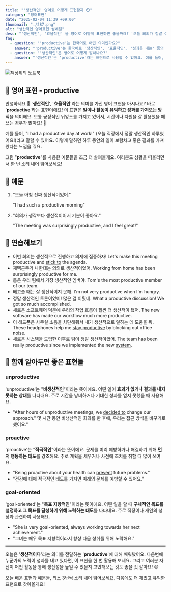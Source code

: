 ```yaml
---
title: "'생산적인' 영어로 어떻게 표현할까 ⏲️"
category: "영어표현"
date: "2025-02-04 11:39 +09:00"
thumbnail: "./287.png"
alt: "생산적인 영어표현 썸네일"
desc: "'생산적인', '효율적인' 을 영어로 어떻게 표현하면 좋을까요? '오늘 회의가 정말 생산적이었어'라고 말할 수 있고, '이 방법은 정말 효율적이야'라는 말을 어떻게 영어로 할까요? 다양한 예문을 통해서 연습하고 본인의 표현으로 만들어 보세요."
faq:
  - question: "'productive'는 한국어로 어떤 의미인가요?"
    answer: "'productive'는 한국어로 '생산적인', '효율적인', '성과를 내는' 등의 의미로 해석될 수 있어요."
  - question: "'생산적인'은 영어로 어떻게 말하나요?"
    answer: "'생산적인'은 'productive'라는 표현으로 사용할 수 있어요. 예를 들어, '오늘 회의가 정말 생산적이었어'는 'Today's meeting was really productive'로 말할 수 있어요."
---
```


![책상위의 노트북](./287-1.jpg)

## 🌟 영어 표현 - productive

안녕하세요 👋 '**생산적인**', '**효율적인**'라는 의미를 가진 영어 표현을 아시나요? 바로 '**productive**'라는 표현이에요! 이 표현은 **일이나 활동이 유익하고 성과를 가져오는 방식**을 의미해요. 보통 긍정적인 뉘앙스를 가지고 있어서, 시간이나 자원을 잘 활용했을 때 쓰는 경우가 많아요! 🌟

예를 들어, "I had a productive day at work!" (오늘 직장에서 정말 생산적인 하루였어요!)라고 말할 수 있어요. 이렇게 말하면 하루 동안의 일이 보람차고 좋은 결과를 가져왔다는 느낌을 줘요.

그럼 "**productive**"를 사용한 예문들을 조금 더 살펴볼게요. 여러분도 상황을 떠올리면서 한 번 소리 내어 읽어보세요!

## 📖 예문

1. "오늘 아침 진짜 생산적이었어."

   "I had such a productive morning"

2. "회의가 생각보다 생산적이어서 기분이 좋아요."

   "The meeting was surprisingly productive, and I feel great!"

## 💬 연습해보기

<ul data-interactive-list>
  <li data-interactive-item>
    <span data-toggler>이번 회의는 생산적으로 진행하고 의제에 집중하자!</span>
    <span data-answer>Let's make this meeting productive and <a href="/blog/vocab-1/015.stick-to/">stick to</a> the agenda.</span>
  </li>
  <li data-interactive-item>
    <span data-toggler>재택근무가 나한테는 의외로 생산적이었어.</span>
    <span data-answer>Working from home has been surprisingly productive for me.</span>
  </li>
  <li data-interactive-item>
    <span data-toggler>톰은 우리 팀에서 가장 생산적인 멤버야.</span>
    <span data-answer>Tom's the most productive member of our team.</span>
  </li>
  <li data-interactive-item>
    <span data-toggler>배고플 때는 잘 생산적이지 못해.</span>
    <span data-answer>I'm not very productive when I'm hungry.</span>
  </li>
  <li data-interactive-item>
    <span data-toggler>정말 생산적인 토론이었어! 많은 걸 이뤘네.</span>
    <span data-answer>What a productive discussion! We got so much accomplished.</span>
  </li>
  <li data-interactive-item>
    <span data-toggler>새로운 소프트웨어 덕분에 우리의 작업 흐름이 훨씬 더 생산적이 됐어.</span>
    <span data-answer>The new software has made our workflow much more productive.</span>
  </li>
  <li data-interactive-item>
    <span data-toggler>이 헤드폰은 사무실 소음을 차단해줘서 내가 생산적으로 일하는 데 도움을 줘.</span>
    <span data-answer>These headphones help me <a href="/blog/in-english/119.stay/">stay productive</a> by blocking out office noise.</span>
  </li>
  <li data-interactive-item>
    <span data-toggler>새로운 시스템을 도입한 이후로 팀이 정말 생산적이었어.</span>
    <span data-answer>The team has been really productive since we implemented the new <a href="/blog/in-english/432.system/">system</a>.</span>
  </li>
</ul>

## 🤝 함께 알아두면 좋은 표현들

### unproductive

'unproductive'는 "**비생산적인**"이라는 뜻이에요. 어떤 일이 **효과가 없거나 결과를 내지 못하는 상태**를 나타내요. 주로 시간을 낭비하거나 기대한 성과를 얻지 못했을 때 사용해요.

- "After hours of unproductive meetings, we [decided to](/blog/in-english/062.decide-to/) change our approach."
  몇 시간 동안 비생산적인 회의를 한 후에, 우리는 접근 방식을 바꾸기로 했어요."

### proactive

'proactive'는 "**적극적인**"이라는 뜻이에요. 문제를 미리 예방하거나 해결하기 위해 **먼저 행동하는 태도**를 강조해요. 주로 계획을 세우거나 사전에 조치를 취할 때 많이 쓰여요.

- "Being proactive about your health can [prevent](/blog/in-english/290.prevent/) future problems."
- "건강에 대해 적극적인 태도를 가지면 미래의 문제를 예방할 수 있어요."

### goal-oriented

'goal-oriented'는 "**목표 지향적인**"이라는 뜻이에요. 어떤 일을 할 때 **구체적인 목표를 설정하고 그 목표를 달성하기 위해 노력하는 태도**를 나타내요. 주로 직장이나 개인의 성장과 관련하여 사용해요.

- "She is very goal-oriented, always working towards her next achievement."
- "그녀는 매우 목표 지향적이라서 항상 다음 성취를 위해 노력해요."

---

오늘은 '**생산적이다**'라는 의미를 전달하는 '**productive**'에 대해 배워봤어요. 다음번에 누군가의 노력이 성과를 내고 있다면, 이 표현을 한 번 활용해 보세요. 그리고 여러분 자신이 어떤 활동을 통해 생산성을 높일 수 있을지 고민해보는 것도 좋을 것 같아요! 😊

오늘 배운 표현과 예문들, 최소 3번씩 소리 내어 읽어보세요. 다음에도 더 재밌고 유익한 표현으로 찾아올게요!

